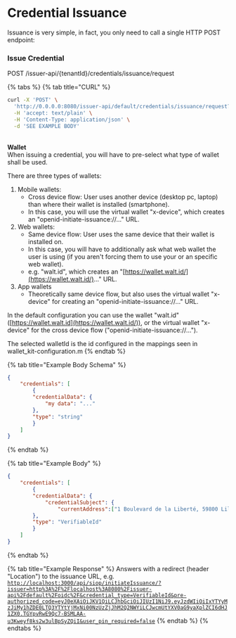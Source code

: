 # Credential Issuance

Issuance is very simple, in fact, you only need to call a single HTTP POST endpoint:

### Issue Credential

POST /issuer-api/{tenantId}/credentials/issuance/request

{% tabs %}
{% tab title="CURL" %}
```bash
curl -X 'POST' \
  'http://0.0.0.0:8080/issuer-api/default/credentials/issuance/request?isPreAuthorized=true&walletId=$walletId' \
  -H 'accept: text/plain' \
  -H 'Content-Type: application/json' \
  -d 'SEE EXAMPLE BODY'
```

\
**Wallet**\
When issuing a credential, you will have to pre-select what type of wallet shall be used.

There are three types of wallets:

1. Mobile wallets:
   * Cross device flow: User uses another device (desktop pc, laptop) than where their wallet is installed (smartphone).
   * In this case, you will use the virtual wallet "x-device", which creates an "openid-initiate-issuance://..." URL.
2. Web wallets:
   * Same device flow: User uses the same device that their wallet is installed on.
   * In this case, you will have to additionally ask what web wallet the user is using (if you aren't forcing them to use your or an specific web wallet).
   * e.g. "walt.id", which creates an "[https://wallet.walt.id/](https://wallet.walt.id/)..." URL.
3. App wallets
   * Theoretically same device flow, but also uses the virtual wallet "x-device" for creating an "openid-initiate-issuance://..." URL.

In the default configuration you can use the wallet "walt.id" ([https://wallet.walt.id](https://wallet.walt.id/)), or the virtual wallet "x-device" for the cross device flow ("openid-initiate-issuance://...").

The selected walletId is the id configured in the mappings seen in wallet\_kit-configuration.m
{% endtab %}

{% tab title="Example Body Schema" %}
```json
{
    "credentials": [
        {
        "credentialData": {
            "my data": "..."
        },
        "type": "string"
        }
    ]
}
```
{% endtab %}

{% tab title="Example Body" %}
```json
{
    "credentials": [
        {
        "credentialData": {
            "credentialSubject": {
                "currentAddress":["1 Boulevard de la Liberté, 59800 Lille"],"dateOfBirth":"1993-04-08","familyName":"DOE","firstName":"Jane","gender":"FEMALE","id":"did:ebsi:2AEMAqXWKYMu1JHPAgGcga4dxu7ThgfgN95VyJBJGZbSJUtp","nameAndFamilyNameAtBirth":"Jane DOE","personalIdentifier":"0904008084H","placeOfBirth":"LILLE, FRANCE"}
        },
        "type": "VerifiableId"
        }
    ]
}
```
{% endtab %}

{% tab title="Example Response" %}
Answers with a redirect (header "Location") to the issuance URL, e.g. [`http://localhost:3000/api/siop/initiateIssuance/?issuer=http%3A%2F%2Flocalhost%3A8080%2Fissuer-api%2Fdefault%2Foidc%2F&credential_type=VerifiableId&pre-authorized_code=eyJ0eXAiOiJKV1QiLCJhbGciOiJIUzI1NiJ9.eyJzdWIiOiIxYTYyMzJiMy1hZDE0LTQ3YTYtYjMxNi00NzUzZjJhM2Q2NWYiLCJwcmUtYXV0aG9yaXplZCI6dHJ1ZX0.TGYpvRwE9Qc7-BSMLAA-u3Kweyf8ks2w3ulBpSyZQiI&user_pin_required=false`](http://localhost:3000/api/siop/initiateIssuance/?issuer=http%3A%2F%2Flocalhost%3A8080%2Fissuer-api%2Fdefault%2Foidc%2F\&credential\_type=VerifiableId\&pre-authorized\_code=eyJ0eXAiOiJKV1QiLCJhbGciOiJIUzI1NiJ9.eyJzdWIiOiIxYTYyMzJiMy1hZDE0LTQ3YTYtYjMxNi00NzUzZjJhM2Q2NWYiLCJwcmUtYXV0aG9yaXplZCI6dHJ1ZX0.TGYpvRwE9Qc7-BSMLAA-u3Kweyf8ks2w3ulBpSyZQiI\&user\_pin\_required=false)
{% endtab %}
{% endtabs %}
